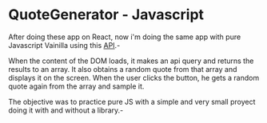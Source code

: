 # QuoteGenerator - Javascript

After doing these app on React, now i'm doing the same app with pure Javascript Vainilla using this [API](https://type.fit/api/quotes).-

When the content of the DOM loads, it makes an api query and returns the results to an array. It also obtains a random quote from that array and displays it on the screen. When the user clicks the button, he gets a random quote again from the array and sample it.

The objective was to practice pure JS with a simple and very small proyect doing it with and without a library.-
